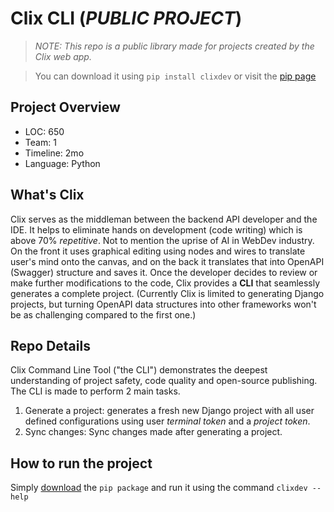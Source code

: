 # Clix CLI (_PUBLIC PROJECT_)

> _NOTE: This repo is a public library made for projects created by the Clix web app._

> You can download it using ```pip install clixdev``` or visit the [pip page](https://pypi.org/project/clixdev/)

**Project Overview**
---
- LOC: 650
- Team: 1
- Timeline: 2mo
- Language: Python

**What's Clix**
---
Clix serves as the middleman between the backend API developer and the IDE. It helps to eliminate hands on development (code writing) which is above 70% _repetitive_. Not to mention the uprise of AI in WebDev industry. On the front it uses graphical editing using nodes and wires to translate user's mind onto the canvas, and on the back it translates that into OpenAPI (Swagger) structure and saves it. Once the developer decides to review or make further modifications to the code, Clix provides a __CLI__ that seamlessly generates a complete project. (Currently Clix is limited to generating Django projects, but turning OpenAPI data structures into other frameworks won't be as challenging compared to the first one.)


**Repo Details**
---
Clix Command Line Tool ("the CLI") demonstrates the deepest understanding of project safety, code quality and open-source publishing. The CLI is made to perform 2 main tasks.
1. Generate a project: generates a fresh new Django project with all user defined configurations using user _terminal token_ and a _project token_.
2. Sync changes: Sync changes made after generating a project.

**How to run the project**
---
Simply [download](https://pypi.org/project/clixdev/) the ```pip package``` and run it using the command ```clixdev --help```
